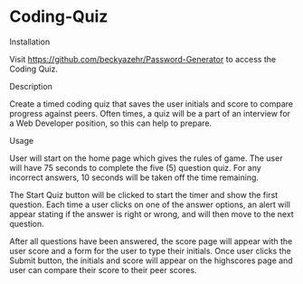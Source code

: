 # Coding-Quiz

Installation

Visit https://github.com/beckyazehr/Password-Generator to access the Coding Quiz.

Description

Create a timed coding quiz that saves the user initials and score to compare progress against peers.  Often times, a quiz will be a part of an interview for a Web Developer position, so this can help to prepare.

Usage

User will start on the home page which gives the rules of game.  The user will have 75 seconds to complete the five (5) question quiz.  For any incorrect answers, 10 seconds will be taken off the time remaining.  

The Start Quiz button will be clicked to start the timer and show the first question.  Each time a user clicks on one of the answer options, an alert will appear stating if the answer is right or wrong, and will then move to the next question.

After all questions have been answered, the score page will appear with the user score and a form for the user to type their initials.  Once user clicks the Submit button, the initials and score will appear on the highscores page and user can compare their score to their peer scores.